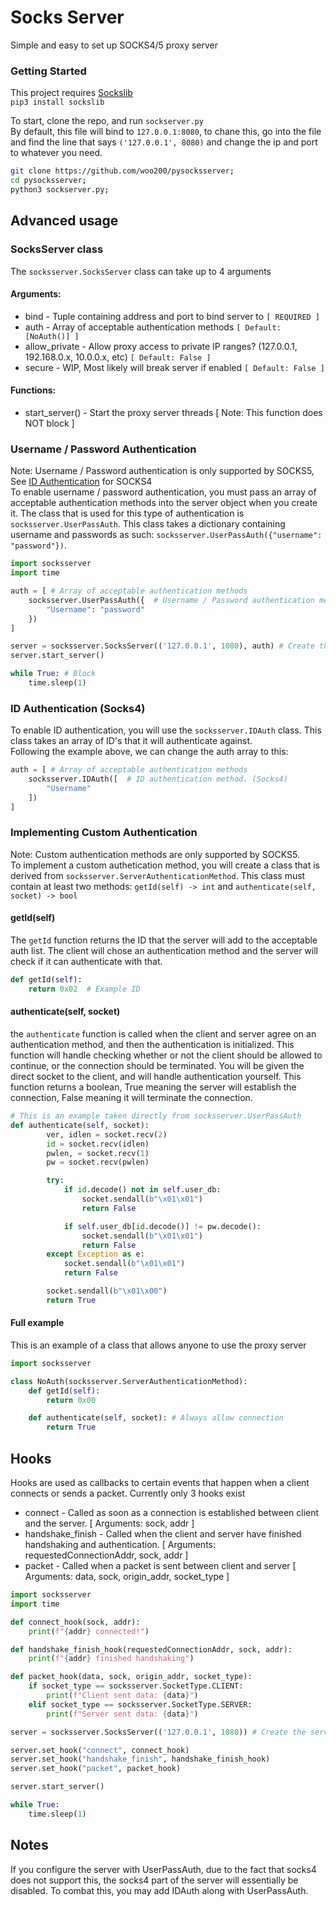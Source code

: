 # Socks Server

Simple and easy to set up SOCKS4/5 proxy server

### Getting Started
This project requires [Sockslib](https://pypi.org/project/sockslib/)<br />
`pip3 install sockslib`

To start, clone the repo, and run `sockserver.py`<br />
By default, this file will bind to `127.0.0.1:8080`, to chane this, go into the file and find the line that says `('127.0.0.1', 8080)` and change the ip and port to whatever you need.
```bash
git clone https://github.com/woo200/pysocksserver;
cd pysocksserver;
python3 sockserver.py;
```

## Advanced usage

### SocksServer class
The `socksserver.SocksServer` class can take up to 4 arguments
#### Arguments:
 - bind - Tuple containing address and port to bind server to `[ REQUIRED ]`
 - auth - Array of acceptable authentication methods `[ Default: [NoAuth()] ]`
 - allow_private - Allow proxy access to private IP ranges? (127.0.0.1, 192.168.0.x, 10.0.0.x, etc) `[ Default: False ]`
 - secure - WIP, Most likely will break server if enabled `[ Default: False ]`

#### Functions:
 - start_server() - Start the proxy server threads [ Note: This function does NOT block ]

### Username / Password Authentication
Note: Username / Password authentication is only supported by SOCKS5, See [ID Authentication](#id-authentication-socks4) for SOCKS4<br />
To enable username / password authentication, you must pass an array of acceptable authentication methods into the server object when you create it. The class that is used for this type of authentication is `socksserver.UserPassAuth`. This class takes a dictionary containing username and passwords as such: `socksserver.UserPassAuth({"username": "password"})`.
```python
import socksserver
import time

auth = [ # Array of acceptable authentication methods
    socksserver.UserPassAuth({  # Username / Password authentication method.
        "Username": "password"
    })
]

server = socksserver.SocksServer(('127.0.0.1', 1080), auth) # Create the server, and pass in the auth array as the second argument
server.start_server()

while True: # Block
    time.sleep(1)
```

### ID Authentication (Socks4)
To enable ID authentication, you will use the `socksserver.IDAuth` class. This class takes an array of ID's that it will authenticate against.<br />
Following the example above, we can change the auth array to this:
```python
auth = [ # Array of acceptable authentication methods
    socksserver.IDAuth([  # ID authentication method. (Socks4)
        "Username"
    ])
]
```

### Implementing Custom Authentication
Note: Custom authentication methods are only supported by SOCKS5.<br />
To implement a custom authetication method, you will create a class that is derived from `socksserver.ServerAuthenticationMethod`. This class must contain at least two methods: `getId(self) -> int` and `authenticate(self, socket) -> bool`
#### getId(self)
The `getId` function returns the ID that the server will add to the acceptable auth list. The client will chose an authentication method and the server will check if it can authenticate with that.
```python
def getId(self):
    return 0x02  # Example ID
```

#### authenticate(self, socket)
the `authenticate` function is called when the client and server agree on an authentication method, and then the authentication is initialized. This function will handle checking whether or not the client should be allowed to continue, or the connection should be terminated. You will be given the direct socket to the client, and will handle authentication yourself. This function returns a boolean, True meaning the server will establish the connection, False meaning it will terminate the connection.
```python
# This is an example taken directly from socksserver.UserPassAuth
def authenticate(self, socket):
        ver, idlen = socket.recv(2)
        id = socket.recv(idlen)
        pwlen, = socket.recv(1)
        pw = socket.recv(pwlen)

        try:
            if id.decode() not in self.user_db:
                socket.sendall(b"\x01\x01")
                return False

            if self.user_db[id.decode()] != pw.decode():
                socket.sendall(b"\x01\x01")
                return False
        except Exception as e:
            socket.sendall(b"\x01\x01")
            return False

        socket.sendall(b"\x01\x00")
        return True
```

#### Full example
This is an example of a class that allows anyone to use the proxy server
```python
import socksserver

class NoAuth(socksserver.ServerAuthenticationMethod):
    def getId(self):
        return 0x00

    def authenticate(self, socket): # Always allow connection
        return True
```

## Hooks
Hooks are used as callbacks to certain events that happen when a client connects or sends a packet. Currently only 3 hooks exist
 - connect - Called as soon as a connection is established between client and the server. [ Arguments: sock, addr ]
 - handshake_finish - Called when the client and server have finished handshaking and authentication. [ Arguments: requestedConnectionAddr, sock, addr ]
 - packet - Called when a packet is sent between client and server [ Arguments: data, sock, origin_addr, socket_type ]

```python
import socksserver
import time

def connect_hook(sock, addr):
    print(f"{addr} connected!")

def handshake_finish_hook(requestedConnectionAddr, sock, addr):
    print(f"{addr} finished handshaking")

def packet_hook(data, sock, origin_addr, socket_type):
    if socket_type == socksserver.SocketType.CLIENT:
        print(f"Client sent data: {data}")
    elif socket_type == socksserver.SocketType.SERVER:
        print(f"Server sent data: {data}")

server = socksserver.SocksServer(('127.0.0.1', 1080)) # Create the server

server.set_hook("connect", connect_hook)
server.set_hook("handshake_finish", handshake_finish_hook)
server.set_hook("packet", packet_hook)

server.start_server()

while True:
    time.sleep(1)

```

## Notes

If you configure the server with UserPassAuth, due to the fact that socks4 does not support this, the socks4 part of the server will essentially be disabled. To combat this, you may add IDAuth along with UserPassAuth.
